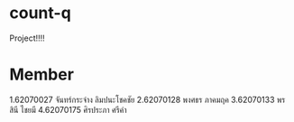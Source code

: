 # count-q
Project!!!!

# Member
1.62070027 จันทร์กระจ่าง  ลิมปนะโชคชัย
2.62070128 พงศธร      ภาคมฤค
3.62070133 พรสินี       ไชยมี
4.62070175 ศิรประภา     ศรีคำ
